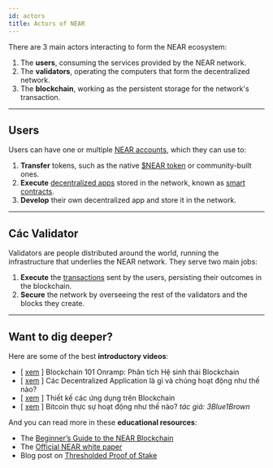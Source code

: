 ```yaml
---
id: actors
title: Actors of NEAR
---
```


There are 3 main actors interacting to form the NEAR ecosystem:
1. The **users**, consuming the services provided by the NEAR network.
2. The **validators**, operating the computers that form the decentralized network.
3. The **blockchain**, working as the persistent storage for the network's transaction.

<!-- To set the stage, we're building a "base-layer blockchain," or a layer-one, meaning that it's on the same level of the ecosystem as projects like Ethereum or Cosmos. That means everything in the ecosystem is built on the NEAR blockchain, including your application. -->

<hr class="subsection" />

## Users
Users can have one or multiple [NEAR accounts](./accounts/introduction.md), which they can use to:

1. **Transfer** tokens, such as the native [$NEAR token](token.md) or community-built ones.
2. **Execute** [decentralized apps](https://awesomenear.com) stored in the network, known as [smart contracts](./accounts/smartcontract.md).
3. **Develop** their own decentralized app and store it in the network.

<hr class="subsection" />

## Các Validator
Validators are people distributed around the world, running the infrastructure that underlies the NEAR network. They serve two main jobs:

1. **Execute** the [transactions](transactions/overview.md) sent by the users, persisting their outcomes in the blockchain.
2. **Secure** the network by overseeing the rest of the validators and the blocks they create.

---

## Want to dig deeper?
Here are some of the best **introductory videos**:
- [ [xem](https://www.youtube.com/watch?v=Y21YtLzGbH0&feature=youtu.b&t=2656) ] Blockchain 101 Onramp: Phân tích Hệ sinh thái Blockchain
- [ [xem](https://www.youtube.com/watch?v=Gd-aNfDqgQY&feature=youtu.be&t=1100) ] Các Decentralized Application là gì và chúng hoạt động như thế nào?
- [ [xem](https://www.youtube.com/watch?v=Y21YtLzGbH0&feature=youtu.b&t=2656) ] Thiết kế các ứng dụng trên Blockchain
- [ [xem](https://www.youtube.com/watch?v=bBC-nXj3Ng4) ] Bitcoin thực sự hoạt động như thế nào? *tác giả: 3Blue1Brown*

And you can read more in these **educational resources**:
- The [Beginner’s Guide to the NEAR Blockchain](https://near.org/blog/the-beginners-guide-to-the-near-blockchain/)
- The [Official NEAR white paper](https://near.org/papers/the-official-near-white-paper/#design-principles)
- Blog post on [Thresholded Proof of Stake](https://near.org/blog/thresholded-proof-of-stake/)

